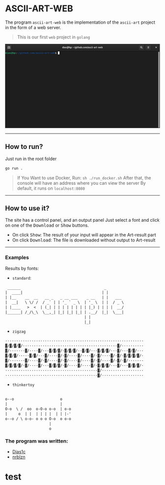 # ASCII-ART-WEB
The program `ascii-art-web` is the implementation of the `ascii-art` project in the form of a web server.
> This is our first `web` project in `golang`

![ascii-art-web preview](https://github.com/Dias1c/wiki/blob/master/ascii-art-web/images/ascii-art-web-demo.gif?raw=true)
<hr style="border:1px solid gray; height: 0px;">

## How to run?
Just run in the root folder
```bash
go run .
```
> If You Want to use Docker, Run: `sh ./run_docker.sh`
After that, the console will have an address where you can view the server
> By default, it runs on `localhost:8080`
<hr>

## How to use it?
The site has a control panel, and an output panel
Just select a font and click on one of the <kbd>Download</kbd> or <kbd>Show</kbd> buttons.

- On click <kbd>Show</kbd>:
The result of your input will appear in the Art-result part
- On click <kbd>Download</kbd>:
The file is downloaded without output to Art-result
<hr>

### Examples
Results by fonts: 
- `standard`:
```brainfuck
 ______                                      _         
|  ____|                                    | |        
| |__    __  __   __ _   _ __ ___    _ __   | |   ___  
|  __|   \ \/ /  / _` | | '_ ` _ \  | '_ \  | |  / _ \ 
| |____   >  <  | (_| | | | | | | | | |_) | | | |  __/ 
|______| /_/\_\  \__,_| |_| |_| |_| | .__/  |_|  \___| 
                                    | |                
                                    |_|                
```
- `zigzag`
```brainfuck
·······························································
▓/▓/▓/▓/···········································▓/··········
▓/·······▓/····▓/···▓/▓/▓/·▓/▓/▓/··▓/▓/···▓/▓/▓/···▓/···▓/▓/···
▓/▓/▓/·····▓/▓/···▓/····▓/·▓/····▓/····▓/·▓/····▓/·▓/·▓/▓/▓/▓/·
▓/·······▓/····▓/·▓/····▓/·▓/····▓/····▓/·▓/····▓/·▓/·▓/·······
▓/▓/▓/▓/·▓/····▓/···▓/▓/▓/·▓/····▓/····▓/·▓/▓/▓/···▓/···▓/▓/▓/·
··········································▓/···················
··········································▓/···················
```
- `thinkertoy`
```brainfuck
                               
o--o                     o     
|                        |     
O-o  \ /  oo  o-O-o o-o  | o-o 
|     o  | |  | | | |  | | |-' 
o--o / \ o-o- o o o O-o  o o-o 
                    |          
                    o          
```
### The program was written:
- [Dias1c](https://github.com/Dias1c)
- [nrblzn](https://github.com/RaevNur)
# test
